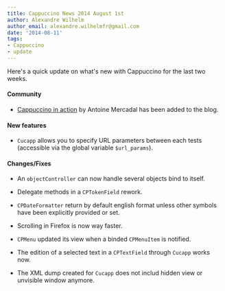 ```yaml
---
title: Cappuccino News 2014 August 1st
author: Alexandre Wilhelm
author_email: alexandre.wilhelmfr@gmail.com
date: '2014-08-11'
tags:
- Cappuccino
- update
---
```


Here's a quick update on what's new with Cappuccino for the last two weeks.

#### Community

- [Cappuccino in action](http://www.cappuccino-project.org/blog/2014/07/cappuccino-in-action-nuage-networks.html) by Antoine Mercadal has been added to the blog.

#### New features

- `Cucapp` allows you to specify URL parameters between each tests (accessible via the global variable `$url_params`).

#### Changes/Fixes

- An `objectController` can now handle several objects bind to itself.

- Delegate methods in a `CPTokenField` rework.

- `CPDateFormatter` return by default english format unless other symbols have been explicitly provided or set.

- Scrolling in Firefox is now way faster.

- `CPMenu` updated its view when a binded `CPMenuItem` is notified.

- The edition of a selected text in a `CPTextField` through `Cucapp` works now.

- The XML dump created for `Cucapp` does not includ hidden view or unvisible window anymore.